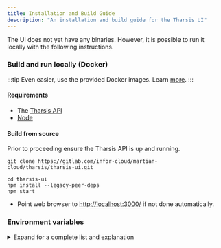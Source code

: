 ```yaml
---
title: Installation and Build Guide
description: "An installation and build guide for the Tharsis UI"
---
```


The UI does not yet have any binaries. However, it is possible to run it locally with the following instructions.

### Build and run locally (Docker)

:::tip
Even easier, use the provided Docker images. Learn [more](../docker/install.md).
:::

#### Requirements

- The [Tharsis API](../api/install.md)
- [Node](https://nodejs.org/en/download/)

#### Build from source

Prior to proceeding ensure the Tharsis API is up and running.

```shell title="Git clone the project to the local machine"
git clone https://gitlab.com/infor-cloud/martian-cloud/tharsis/tharsis-ui.git
```

```shell showLineNumbers title="Build and start the server with npm"
cd tharsis-ui
npm install --legacy-peer-deps
npm start
```

- Point web browser to <http://localhost:3000/> if not done automatically.

### Environment variables

<details><summary>Expand for a complete list and explanation</summary>

|                             Name |     Generic Value     | Description              |
| -------------------------------: | :-------------------: | ------------------------ |
| `REACT_APP_THARSIS_API_ENDPOINT` | http://localhost:8000 | URL for the Tharsis API. |

</details>
